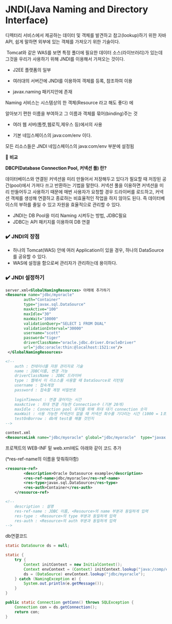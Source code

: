 

# JNDI(Java Naming and Directory Interface)

디렉터리 서비스에서 제공하는 데이터 및 객체를 발견하고 참고(lookup)하기 위한 자바 API, 쉽게 말하면 외부에 있는 객체를 가져오기 위한 기술이다.

 Tomcat와 같은 WAS를 보면 특정 폴더에 필요한 데이터 소스(라이브러리)가 있는데 그것을 우리가 사용하기 위해 JNDI를 이용해서 가져오는 것이다.

- J2EE 플랫폼의 일부

- 여러대의 서버간에 JNDI를 이용하여 객체를 등록, 참조하여 이용

- javax.naming 패키지안에 존재

Naming 서비스는 시스템상의 한 객체(Resource 라고 해도 좋다) 에

알아보기 편한 이름을 부여하고 그 이름과 객체를 묶어(binding)주는 것

- 여러 웹 서버(톰켓,웹로직,제우스 등)에서의 사용

- 기본 네임스페이스의 java:com/env 이다.

모든 리소스들은 JNDI 네임스페이스의 java:com/env 부분에 설정됨

🔎 **비교**

**DBCP(Database Connection Pool, 커넥션 풀) 란?**

데이터베이스와 연결된 커넥션을 미리 만들어서 저장해두고 있다가 필요할 때 저장된 공간(pool)에서 가져다 쓰고 반환하는 기법을 말한다. 커넥션 풀을 이용하면 커넥션을 미리 만들어두고 사용하기 때문에 매번 사용자가 요청할 경우 드라이버를 로드하고, 커넥션 객체를 생성해 연결하고 종료하는 비효율적인 작업을 하지 않아도 된다. 즉 데이터베이스의 부하를 줄일 수 있고 자원을 효율적으로 관리할 수 있다.

- JNDI는 DB Pool을 미리 Naming 시켜두는 방법, JDBC필요
- JDBC는 API 패키지를 이용하여 DB 연결

### ✔️ **JNDI의 장점**

- 하나의 Tomcat(WAS) 안에 여러 Application이 있을 경우, 하나의 DataSource를 공유할 수 있다.
- WAS에 설정을 함으로써 관리자가 관리하는데 용이하다.

### ✔️ **JNDI 설정하기**

```xml
server.xml<GlobalNamingResources> 아래에 추가하기
<Resource name="jdbc/myoracle"
		auth="Container"
		type="javax.sql.DataSource"
		maxActive="100"
		maxIdle="30"
		maxWait="10000"
		validationQuery="SELECT 1 FROM DUAL"
		validationInterval="30000"
		username="scott"
		password="tiger"
		driverClassName="oracle.jdbc.driver.OracleDriver"
		url="jdbc:oracle:thin:@localhost:1521:xe"/>
 </GlobalNamingResources>

<!--
    auth : 컨테이너를 자원 관리자로 기술
    name : JDBC이름, 변경 가능
    driverClassName : JDBC 드라이버
    type : 웹에서 이 리소스를 사용할 때 DataSource로 리턴됨
    username : 접속계정
    password : 접속할 계정 비밀번호
    
    loginTimeout : 연결 끊어지는 시간
    maxActive : 최대 연결 가능한 Connection수 (기본 20개)
    maxIdle : Connection pool 유지를 위해 최대 대기 connection 숫자
    maxWait : 사용 가능한 커넥션이 없을 때 커넥션 회수를 기다리는 시간 (1000 = 1초)
    testOnBorrow : db에 test를 해볼 것인지
-->
```

```xml
context.xml
<ResourceLink name="jdbc/myoracle" global="jdbc/myoracle"  type="javax.sql.DataSource" />
```

프로젝트의 WEB-INF 밑 web.xml에도 아래와 같이 코드 추가

(*res-ref-name의 이름을 맞춰줘야함)

```xml
<resource-ref>
		<description>Oracle Datasource example</description>
		<res-ref-name>jdbc/myoracle</res-ref-name>
		<res-type>javax.sql.DataSource</res-type>
		<res-auth>Container</res-auth>
	</resource-ref>

<!--
    description : 설명
    res-ref-name : JDBC 이름, <Resource>의 name 부분과 동일하게 입력
    res-type : <Resource>의 type 부분과 동일하게 입력
    res-auth : <Resource>의 auth 부분과 동일하게 입력
-->

```

db연결코드

```java
static DataSource ds = null;

static {
	try {
		Context initContext = new InitialContext();
		Context envContext = (Context) initContext.lookup("java:/comp/env");
		ds = (DataSource) envContext.lookup("jdbc/myoracle");
	} catch (NamingException e) {
		System.out.println(e.getMessage());
	}
}

public static Connection getConn() throws SQLException {
	Connection con = ds.getConnection();		
	return con;
}
```
